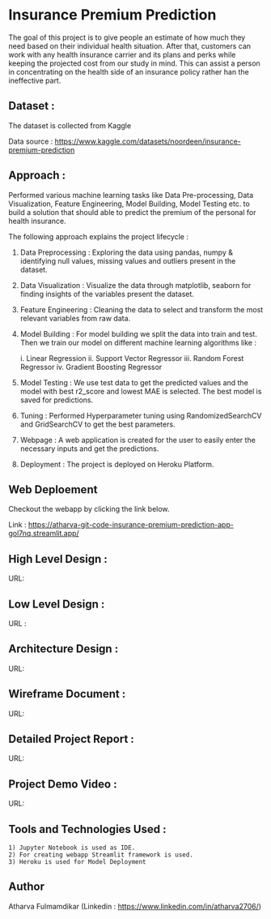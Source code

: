 
# Insurance Premium Prediction

The goal of this project is to give people an estimate of how much they need based on their individual health situation. After that, customers can work with any health insurance carrier and its plans and perks while keeping the projected cost from our study in mind. This can assist a person in concentrating on the health side of an insurance policy rather han the ineffective part.


## Dataset :
The dataset is collected from Kaggle

Data source : https://www.kaggle.com/datasets/noordeen/insurance-premium-prediction
## Approach :

Performed various machine learning tasks like Data Pre-processing, Data Visualization, Feature Engineering, Model Building, Model Testing etc. to build a solution that should able to predict the premium of the personal for health insurance.

The following approach explains the project lifecycle :

1) Data Preprocessing : Exploring the data using pandas, numpy & identifying null values, missing values and outliers present in the dataset.
2) Data Visualization : Visualize the data through matplotlib, seaborn for finding insights of the variables present the dataset.
3) Feature Engineering : Cleaning the data to select and transform the most relevant variables from raw data.
4) Model Building : For model building we split the data into train and test. Then we train our model on different machine learning algorithms like :

    i.   Linear Regression
    ii.  Support Vector Regressor
    iii. Random Forest Regressor
    iv.  Gradient Boosting Regressor

5) Model Testing : We use test data to get the predicted values and the model with best r2_score and lowest MAE is selected. The best model is saved for predictions.
6) Tuning : Performed Hyperparameter tuning using RandomizedSearchCV and GridSearchCV to get the best parameters.
7) Webpage : A web application is created for the user to easily enter the necessary inputs and get the predictions.
8) Deployment : The project is deployed on Heroku Platform.
## Web Deploement
Checkout the webapp by clicking the link below.

Link : https://atharva-git-code-insurance-premium-prediction-app-gol7nq.streamlit.app/
## High Level Design :

URL:
## Low Level Design :

URL :
## Architecture Design :

URL:
## Wireframe Document :

URL:

## Detailed Project Report :

URL:
## Project Demo Video :

   URL:

## Tools and Technologies Used :

    1) Jupyter Notebook is used as IDE.
    2) For creating webapp Streamlit framework is used.
    3) Heroku is used for Model Deployment
## Author

Atharva Fulmamdikar (Linkedin : https://www.linkedin.com/in/atharva2706/)